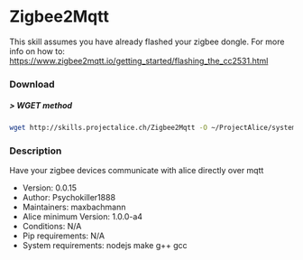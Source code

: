 # Zigbee2Mqtt

This skill assumes you have already flashed your zigbee dongle. For more info on how to: https://www.zigbee2mqtt.io/getting_started/flashing_the_cc2531.html

### Download

##### > WGET method
```bash
wget http://skills.projectalice.ch/Zigbee2Mqtt -O ~/ProjectAlice/system/skillInstallTickets/Zigbee2Mqtt.install
```

### Description

Have your zigbee devices communicate with alice directly over mqtt

- Version: 0.0.15
- Author: Psychokiller1888
- Maintainers: maxbachmann
- Alice minimum Version: 1.0.0-a4
- Conditions: N/A
- Pip requirements: N/A
- System requirements: nodejs make g++ gcc
